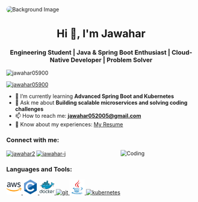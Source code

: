 <img src="https://th.bing.com/th/id/R.a68391a9bcebc68b86e0aafd1d91db55?rik=%2b9K%2bdpUq0vntbA&riu=http%3a%2f%2fwallpapercave.com%2fwp%2fwp1828943.jpg&ehk=WpdA4Tx3VfSjwhrZPEgfcH6%2bmO5S%2fuKK3ke%2f0FVi1u4%3d&risl=&pid=ImgRaw&r=0" width="800" height="200" alt="Background Image" style="border-radius: 10px;"/>

<h1 align="center">Hi 👋, I'm Jawahar</h1>
<h3 align="center">Engineering Student | Java & Spring Boot Enthusiast | Cloud-Native Developer | Problem Solver</h3>

<p align="left"> <img src="https://komarev.com/ghpvc/?username=jawahar05900&label=Profile%20views&color=0e75b6&style=flat" alt="jawahar05900" /> </p>

<p align="left"> <a href="https://github.com/ryo-ma/github-profile-trophy"><img src="https://github-profile-trophy.vercel.app/?username=jawahar05900" alt="jawahar05900" /></a> </p>

- 🌱 I’m currently learning **Advanced Spring Boot and Kubernetes**
- 💬 Ask me about **Building scalable microservices and solving coding challenges**
- 📫 How to reach me: **[jawahar052005@gmail.com](mailto:jawahar052005@gmail.com)**
- 📄 Know about my experiences: [My Resume](https://drive.google.com/file/d/1BE6Adwos4ND9e8D0uyoVxZoUApfa5Vb3/view?usp=drive_link)

<h3 align="left">Connect with me:</h3>
<img align="right" alt="Coding" width="200" src="https://img.freepik.com/premium-vector/flat-design-illustration-developer_207579-832.jpg?w=360" />
<p align="left">
<a href="https://linkedin.com/in/jawahar2" target="blank"><img align="center" src="https://raw.githubusercontent.com/rahuldkjain/github-profile-readme-generator/master/src/images/icons/Social/linked-in-alt.svg" alt="jawahar2" height="30" width="40" /></a>
<a href="https://www.leetcode.com/jawahar-j" target="blank"><img align="center" src="https://raw.githubusercontent.com/rahuldkjain/github-profile-readme-generator/master/src/images/icons/Social/leet-code.svg" alt="jawahar-j" height="30" width="40" /></a>
</p>

<h3 align="left">Languages and Tools:</h3>
<p align="left"> 
<a href="https://aws.amazon.com" target="_blank" rel="noreferrer"> <img src="https://raw.githubusercontent.com/devicons/devicon/master/icons/amazonwebservices/amazonwebservices-original-wordmark.svg" alt="aws" width="40" height="40"/> </a> 
<a href="https://www.cprogramming.com/" target="_blank" rel="noreferrer"> <img src="https://raw.githubusercontent.com/devicons/devicon/master/icons/c/c-original.svg" alt="c" width="40" height="40"/> </a> 
<a href="https://www.docker.com/" target="_blank" rel="noreferrer"> <img src="https://raw.githubusercontent.com/devicons/devicon/master/icons/docker/docker-original-wordmark.svg" alt="docker" width="40" height="40"/> </a> 
<a href="https://git-scm.com/" target="_blank" rel="noreferrer"> <img src="https://www.vectorlogo.zone/logos/git-scm/git-scm-icon.svg" alt="git" width="40" height="40"/> </a> 
<a href="https://www.java.com" target="_blank" rel="noreferrer"> <img src="https://raw.githubusercontent.com/devicons/devicon/master/icons/java/java-original.svg" alt="java" width="40" height="40"/> </a> 
<a href="https://kubernetes.io" target="_blank" rel="noreferrer"> <img src="https://www.vectorlogo.zone/logos/kubernetes/kubernetes-icon.svg" alt="kubernetes" width="40" height="40"/> </
